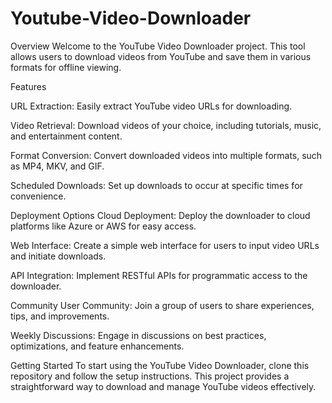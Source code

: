 # Youtube-Video-Downloader

Overview
Welcome to the YouTube Video Downloader project. This tool allows users to download videos from YouTube and save them in various formats for offline viewing.

Features

URL Extraction:
Easily extract YouTube video URLs for downloading.

Video Retrieval:
Download videos of your choice, including tutorials, music, and entertainment content.

Format Conversion:
Convert downloaded videos into multiple formats, such as MP4, MKV, and GIF.

Scheduled Downloads:
Set up downloads to occur at specific times for convenience.

Deployment Options
Cloud Deployment:
Deploy the downloader to cloud platforms like Azure or AWS for easy access.

Web Interface:
Create a simple web interface for users to input video URLs and initiate downloads.

API Integration:
Implement RESTful APIs for programmatic access to the downloader.

Community
User Community:
Join a group of users to share experiences, tips, and improvements.

Weekly Discussions:
Engage in discussions on best practices, optimizations, and feature enhancements.

Getting Started
To start using the YouTube Video Downloader, clone this repository and follow the setup instructions. This project provides a straightforward way to download and manage YouTube videos effectively.
